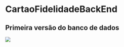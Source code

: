 # CartaoFidelidadeBackEnd


<h2>Primeira versão do banco de dados </h2>

<img src="http://brendo.com.br/uploads/CartaoFidelidade_FirstDiagram.jpeg"></img>
